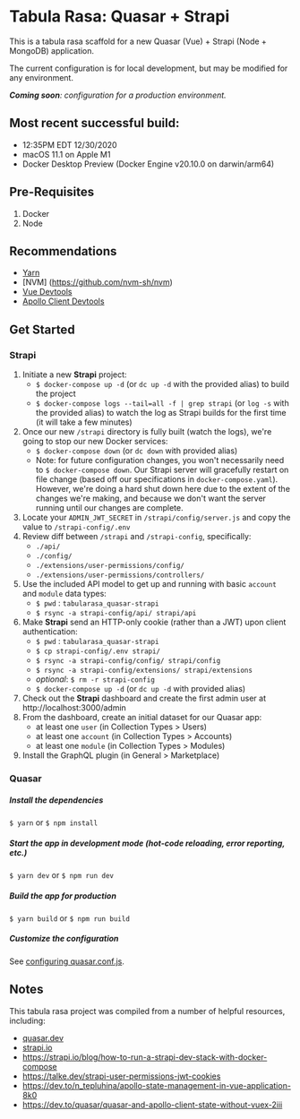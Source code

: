# Tabula Rasa: Quasar + Strapi

This is a tabula rasa scaffold for a new Quasar (Vue) + Strapi (Node + MongoDB) application.

The current configuration is for local development, but may be modified for any environment.

***Coming soon**: configuration for a production environment.*

## Most recent successful build:
- 12:35PM EDT 12/30/2020
- macOS 11.1 on Apple M1
- Docker Desktop Preview (Docker Engine v20.10.0 on darwin/arm64)

## Pre-Requisites
1. Docker
2. Node

## Recommendations
- [Yarn](https://classic.yarnpkg.com/en/docs/cli/global/)
- [NVM] (https://github.com/nvm-sh/nvm)
- [Vue Devtools](https://github.com/vuejs/vue-devtools)
- [Apollo Client Devtools](https://www.apollographql.com/docs/react/development-testing/developer-tooling/)

## Get Started

### Strapi
1. Initiate a new **Strapi** project:
    - `$ docker-compose up -d` (or `dc up -d` with the provided alias) to build the project
    - `$ docker-compose logs --tail=all -f | grep strapi` (or `log -s` with the provided alias) to watch the log as Strapi builds for the first time (it will take a few minutes)
2. Once our new `/strapi` directory is fully built (watch the logs), we're going to stop our new Docker services:
    - `$ docker-compose down` (or `dc down` with provided alias)
    - Note: for future configuration changes, you won't necessarily need to `$ docker-compose down`. Our Strapi server will gracefully restart on file change (based off our specifications in `docker-compose.yaml`). However, we're doing a hard shut down here due to the extent of the changes we're making, and because we don't want the server running until our changes are complete.
3. Locate your `ADMIN_JWT_SECRET` in `/strapi/config/server.js` and copy the value to `/strapi-config/.env`
4. Review diff between `/strapi` and `/strapi-config`, specifically:
    - `./api/`
    - `./config/`
    - `./extensions/user-permissions/config/`
    - `./extensions/user-permissions/controllers/`
5. Use the included API model to get up and running with basic `account` and `module` data types:
    - `$ pwd` : `tabularasa_quasar-strapi`
    - `$ rsync -a strapi-config/api/ strapi/api`
6. Make **Strapi** send an HTTP-only cookie (rather than a JWT) upon client authentication:
    - `$ pwd` : `tabularasa_quasar-strapi`
    - `$ cp strapi-config/.env strapi/`
    - `$ rsync -a strapi-config/config/ strapi/config`
    - `$ rsync -a strapi-config/extensions/ strapi/extensions`
    - *optional*: `$ rm -r strapi-config`
    - `$ docker-compose up -d` (or `dc up -d` with provided alias)
7. Check out the **Strapi** dashboard and create the first admin user at http://localhost:3000/admin
8. From the dashboard, create an initial dataset for our Quasar app:
    - at least one `user` (in Collection Types > Users)
    - at least one `account` (in Collection Types > Accounts)
    - at least one `module` (in Collection Types > Modules)
9. Install the GraphQL plugin (in General > Marketplace)

### Quasar
##### Install the dependencies
`$ yarn` or `$ npm install`

##### Start the app in development mode (hot-code reloading, error reporting, etc.)
`$ yarn dev` or `$ npm run dev`

##### Build the app for production
`$ yarn build` or `$ npm run build`

##### Customize the configuration
See [configuring quasar.conf.js](https://quasar.dev/quasar-cli/quasar-conf-js).

## Notes
This tabula rasa project was compiled from a number of helpful resources, including:
- [quasar.dev](https://www.quasar.dev)
- [strapi.io](https://www.strapi.io)
- https://strapi.io/blog/how-to-run-a-strapi-dev-stack-with-docker-compose
- https://talke.dev/strapi-user-permissions-jwt-cookies
- https://dev.to/n_tepluhina/apollo-state-management-in-vue-application-8k0
- https://dev.to/quasar/quasar-and-apollo-client-state-without-vuex-2iii
